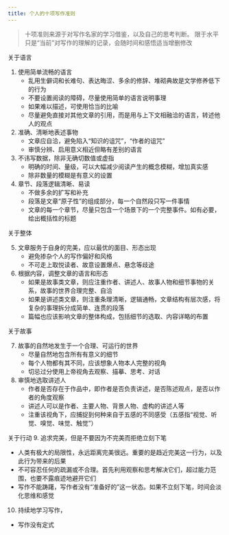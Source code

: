 ```yaml
---
title: 个人的十项写作准则
---
```


> 十项准则来源于对写作名家的学习借鉴，以及自己的思考判断。
> 限于水平只是“当前”对写作的理解的记录，会随时间和感悟适当增删修改

关于语言

1. 使用简单流畅的语言
   - 乱用生僻词和长难句、表达晦涩、多余的修辞、堆砌典故是文学修养低下的行为
   - 不要设置阅读的障碍，尽量使用简单的语言说明事理
   - 如果难以描述，可使用恰当的比喻
   - 尽量避免直接对其他文章的引用，而是用与上下文相融洽的语言，转述他人的观点
2. 准确、清晰地表述事物
   - 文章应自洽，避免陷入“知识的诅咒”，“作者的诅咒”
   - 审慎分辨、启用意义相近但略有差别的语言
3. 不讳写数据，除非无确切数值或虚指
   - 明确的时间、量级，可以大幅减少阅读产生的概念模糊，增加真实感
   - 除非数量的模糊是有意义的设置
4. 章节、段落逻辑清晰、易读
   - 不做多余的扩写和补充
   - 段落是文章“原子性”的组成部分，每一个自然段只写一件事情
   - 文章的每一个章节，尽量只包含一个场景下的一个完整事件。如有必要，给出概括性的标题

关于整体

5. 文章服务于自身的完美，应以最优的面目、形态出现
   - 避免掺杂个人的写作偏好和风格
   - 不可走上取悦读者、故意设置爆点、悬念等歧途
6. 根据内容，调整文章的语言和形态
   - 如果是故事类文章，则应注重作者、讲述人、故事人物和细节事物的关系，故事的世界合理完整、自洽
   - 如果是讲述类文章，则注重条理清晰，逻辑通畅，文章结构有层次感，将复杂的事理拆分成简单、连贯的段落
   - 篇幅也应该影响文章的整体构成，包括细节的选取、内容详略的布置

关于故事

7. 故事的自然地发生于一个合理、可运行的世界
   - 尽量自然地包含所有有意义的细节
   - 每个人物都有其不同，应该想象人物本人完整的视角
   - 切忌过分使用上帝视角去观察、描摹、思考、对话
8. 审慎地选取讲述人
   - 作者是否存在于作品中，即作者是否负责讲述，是否陈述观点，是否以作者的角度观察
   - 讲述人可以是作者、主要人物、背景人物、虚构的讲述人等
   - 注重该视角下，应捕捉到何种来自于五感的不同感受（五感指“视觉、听觉、嗅觉、味觉、触觉”）

关于行动
9. 追求完美，但是不要因为不完美而拒绝立刻下笔
   - 人类有极大的局限性，永远距离完美很远。重要的是趋近完美这一行为，以及此行为带来的后果
   - 不可容忍任何的疏漏或不合理。首先利用观察和思考解决它们，超过能力范围，也要不露痕迹地避开它们
   - 写作不能踌躇，写作者没有“准备好的”这一状态。如果不立刻下笔，时间会淡化思维和感觉
10. 持续地学习写作，
   - 写作没有定式
